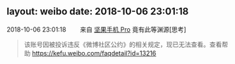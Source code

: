 layout: weibo
date: 2018-10-06 23:01:18
---
<meta name="referrer" content="no-referrer" />

2018-10-06 23:01:18  &nbsp;&nbsp;&nbsp;&nbsp;&nbsp;&nbsp; 来自 <a href="http://app.weibo.com/t/feed/Z4AgP" rel="nofollow">坚果手机 Pro</a>
竟有此等渊源[思考]
>  该账号因被投诉违反《微博社区公约》的相关规定，现已无法查看。查看帮助 https://kefu.weibo.com/faqdetail?id=13216
